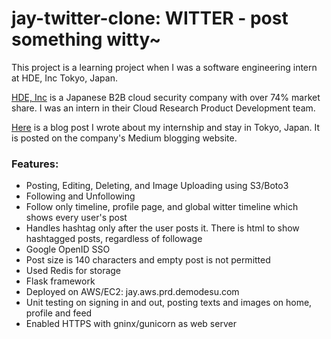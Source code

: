 # jay-twitter-clone: WITTER - post something witty~

This project is a learning project when I was a software engineering intern at HDE, Inc Tokyo, Japan.

[HDE, Inc](https://www.hde.co.jp/en/) is a Japanese B2B cloud security company with over 74% market share. I was an intern in their Cloud Research Product Development team.

[Here](https://medium.com/@hdeglobalintern/jay-intern-life-and-6-weeks-in-tokyo-c3d2fdf9a6de) is a blog post I wrote about my internship and stay in Tokyo, Japan. It is posted on the company's Medium blogging website.

### Features:
- Posting, Editing, Deleting, and Image Uploading using S3/Boto3
- Following and Unfollowing
- Follow only timeline, profile page, and global witter timeline which shows every user's post
- Handles hashtag only after the user posts it. There is html to show hashtagged posts, regardless of followage
- Google OpenID SSO
- Post size is 140 characters and empty post is not permitted
- Used Redis for storage
- Flask framework
- Deployed on AWS/EC2: jay.aws.prd.demodesu.com
- Unit testing on signing in and out, posting texts and images on home, profile and feed
- Enabled HTTPS with gninx/gunicorn as web server
